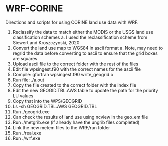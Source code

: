 # WRF-CORINE
Directions and scripts for using CORINE land use data with WRF.

1.	Reclassify the data to match either the MODIS or the USGS land use classification schemes
a.	I used the reclassification scheme from Siewert and Kroszczynski, 2020 
2.	Convert the land use map to WGS84 in ascii format 
a.	Note, may need to regrid the data before converting to ascii to ensure that the grid boxes are squares
3.	Upload ascii file to the correct folder with the rest of the files
4.	Edit file wpsingest.f90 with the correct names for the ascii file
5.	Compile: gfortran wpsingest.f90 write_geogrid.o
6.	Run file: ./a.out
7.	Copy the file created to the correct folder with the index file
8.	Edit the new GEOGID.TBL.AWS table to update the path for the priority LU values
9.	Copy that into the WPS/GEOGRID
10.	Ls -sh GEOGRID.TBL.AWS GEOGRID.TBL
11.	Run ./geogrid.exe
12.	Can check the results of land use using ncview in the geo_em file
13.	Run ./metgrib.exe (if already have the ungrib files completed)
14.	Link the new metem files to the WRF/run folder
15.	Run ./real.exe
16.	Run ./wrf.exe

